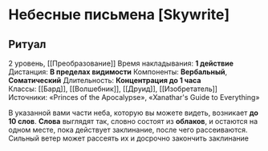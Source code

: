 # Небесные письмена [Skywrite]
## Ритуал
2 уровень, [[Преобразование]]
Время накладывания: **1 действие**
Дистанция: **В пределах видимости**
Компоненты: **Вербальный**, **Соматический**
Длительность: **Концентрация до 1 часа**
Классы: [[Бард]], [[Волшебник]], [[Друид]], [[Изобретатель]]
Источники: «Princes of the Apocalypse», «Xanathar's Guide to Everything»

В указанной вами части неба, которую вы можете видеть, возникает **до 10 слов**. **Слова** выглядят так, словно состоят из **облаков**, и остаются на одном месте, пока действует заклинание, после чего рассеиваются. Сильный ветер может рассеять их и досрочно закончить заклинание